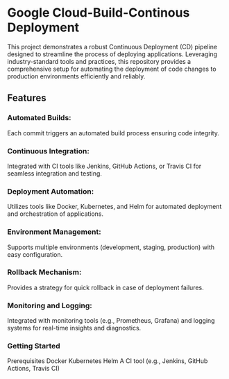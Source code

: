# Google Cloud-Build-Continous Deployment
This project demonstrates a robust Continuous Deployment (CD) pipeline designed to streamline the process of deploying applications. Leveraging industry-standard tools and practices, this repository provides a comprehensive setup for automating the deployment of code changes to production environments efficiently and reliably.

## Features
### Automated Builds: 
  Each commit triggers an automated build process ensuring code integrity.
### Continuous Integration: 
  Integrated with CI tools like Jenkins, GitHub Actions, or Travis CI for seamless integration and testing.
### Deployment Automation: 
  Utilizes tools like Docker, Kubernetes, and Helm for automated deployment and orchestration of applications.
### Environment Management: 
  Supports multiple environments (development, staging, production) with easy configuration.
### Rollback Mechanism: 
  Provides a strategy for quick rollback in case of deployment failures.
### Monitoring and Logging: 
  Integrated with monitoring tools (e.g., Prometheus, Grafana) and logging systems for real-time insights and diagnostics.

### Getting Started
Prerequisites
Docker
Kubernetes
Helm
A CI tool (e.g., Jenkins, GitHub Actions, Travis CI)
